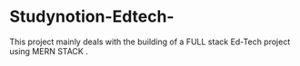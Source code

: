 # Studynotion-Edtech-
This project mainly deals with the building of a FULL stack Ed-Tech project using MERN STACK .
